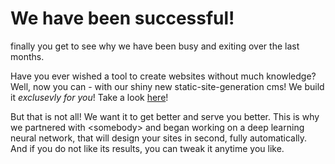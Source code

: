 # We have been successful!

finally you get to see why we have been busy and exiting over the last months.

Have you ever wished a tool to create websites without much knowledge? Well, now you can - with our shiny new static-site-generation cms! We build it *exclusevly for you*! Take a look [here]({{secret/private/page.html}})!

But that is not all! We want it to get better and serve you better. This is why we partnered with \<somebody\> and began working on a deep learning neural network, that will design your sites in second, fully automatically. And if you do not like its results, you can tweak it anytime you like.

